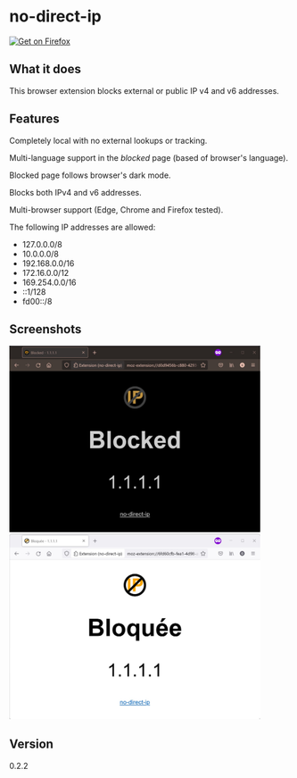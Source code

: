 # no-direct-ip

[<img src="https://blog.mozilla.org/addons/files/2020/04/get-the-addon-fx-apr-2020.svg" height="48" alt="Get on Firefox"/>](https://addons.mozilla.org/en-GB/addon/no-direct-ip/)

## What it does

This browser extension blocks external or public IP v4 and v6 addresses.

## Features

Completely local with no external lookups or tracking.

Multi-language support in the _blocked_ page (based of browser's language).

Blocked page follows browser's dark mode.

Blocks both IPv4 and v6 addresses.

Multi-browser support (Edge, Chrome and Firefox tested).

The following IP addresses are allowed:
* 127.0.0.0/8
* 10.0.0.0/8
* 192.168.0.0/16
* 172.16.0.0/12
* 169.254.0.0/16
* ::1/128
* fd00::/8

## Screenshots

<img src="screenshot-dark-mode-en.jpg" alt="Screenshot of the English blocked page in dark mode" width="450px"/>

<img src="screenshot-light-mode-fr.jpg" alt="Screenshot of the French blocked page in light mode" width="450px"/>

## Version

0.2.2
